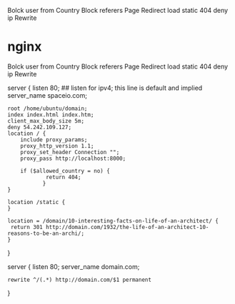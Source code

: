 Bolck user from Country Block referers Page Redirect load static 404 deny ip Rewrite
# nginx
Bolck user from Country
Block referers
Page Redirect
load static
404
deny ip
Rewrite

server {
    listen   80; ## listen for ipv4; this line is default and implied
    server_name spaceio.com;

    root /home/ubuntu/domain;
    index index.html index.htm;
    client_max_body_size 5m;
    deny 54.242.109.127;
    location / {
        include proxy_params;
        proxy_http_version 1.1;
        proxy_set_header Connection "";
        proxy_pass http://localhost:8000;

        if ($allowed_country = no) {
                return 404;
               }
    }

    location /static {
    }

    location = /domain/10-interesting-facts-on-life-of-an-architect/ {
     return 301 http://domain.com/1932/the-life-of-an-architect-10-reasons-to-be-an-archi/;
    }





}

server {
    listen 80;
    server_name domain.com;

    rewrite ^/(.*) http://domain.com/$1 permanent



}


